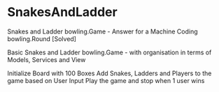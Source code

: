 # SnakesAndLadder
Snakes and Ladder bowling.Game - Answer for a Machine Coding bowling.Round [Solved]

Basic Snakes and Ladder bowling.Game - with organisation in terms of Models, Services and View

Initialize Board with 100 Boxes
Add Snakes, Ladders and Players to the game based on User Input
Play the game and stop when 1 user wins

